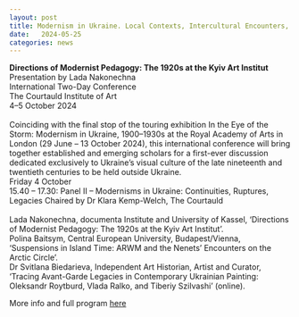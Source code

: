 ```yaml
---
layout: post
title: Modernism in Ukraine. Local Contexts, Intercultural Encounters, Transnational Exchanges. Conference
date:   2024-05-25
categories: news
---
```


<section markdown="1" class="EN">


**Directions of Modernist Pedagogy: The 1920s at the Kyiv Art Institut**
Presentation by Lada Nakonechna
<br>
International Two-Day Conference<br>
The Courtauld Institute of Art
<br>
4–5 October 2024
<br>
<br>
Coinciding with the final stop of the touring exhibition In the Eye of the Storm: Modernism in Ukraine, 1900–1930s at the Royal Academy of Arts in London (29 June – 13 October 2024), this international conference will bring together established and emerging scholars for a first-ever discussion dedicated exclusively to Ukraine’s visual culture of the late nineteenth and twentieth centuries to be held outside Ukraine.
<br>
Friday 4 October
<br>
15.40 – 17.30: Panel II – Modernisms in Ukraine: Continuities, Ruptures, Legacies
Chaired by Dr Klara Kemp-Welch, The Courtauld 
<br>
<br>
Lada Nakonechna, documenta Institute and University of Kassel,
‘Directions of Modernist Pedagogy: The 1920s at the Kyiv Art Institut’.<br>
Polina Baitsym, Central European University, Budapest/Vienna,
‘Suspensions in Island Time: ARWM and the Nenets’ Encounters on the Arctic Circle’.<br>
Dr Svitlana Biedarieva, Independent Art Historian, Artist and Curator,
‘Tracing Avant-Garde Legacies in Contemporary Ukrainian Painting: Oleksandr Roytburd, Vlada Ralko, and Tiberiy Szilvashi’ (online).
<br>

More info and full program [here](https://courtauld.ac.uk/whats-on/modernism-in-ukraine-local-contexts-intercultural-encounters-transnational-exchanges/)

</section>


<section markdown="1" class="UKR">

</section>
